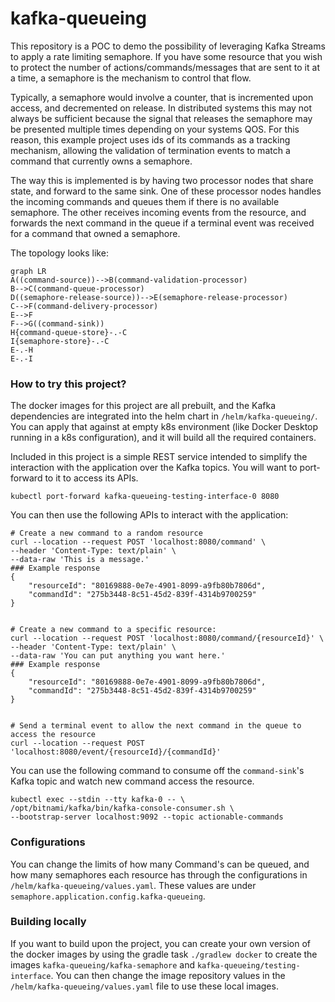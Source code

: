 # kafka-queueing
This repository is a POC to demo the possibility of leveraging Kafka Streams to apply a rate 
limiting semaphore. If you have some resource that you wish to protect the number of 
actions/commands/messages that are sent to it at a time, a semaphore is the mechanism to control 
that flow. 

Typically, a semaphore would involve a counter, that is incremented upon access, and decremented 
on release. In distributed systems this may not always be sufficient because the signal that 
releases the semaphore may be presented multiple times depending on your systems QOS. For this 
reason, this example project uses ids of its commands as a tracking mechanism, allowing the 
validation of termination events to match a command that currently owns a semaphore.

The way this is implemented is by having two processor nodes that share state, and forward to 
the same sink. One of these processor nodes handles the incoming commands and queues them if 
there is no available semaphore. The other receives incoming events from the resource, and 
forwards the next command in the queue if a terminal event was received for a command that owned 
a semaphore. 

The topology looks like:

```mermaid
graph LR
A((command-source))-->B(command-validation-processor)
B-->C(command-queue-processor)
D((semaphore-release-source))-->E(semaphore-release-processor)
C-->F(command-delivery-processor)
E-->F
F-->G((command-sink))
H{command-queue-store}-.-C
I{semaphore-store}-.-C
E-.-H
E-.-I
```

### How to try this project?

The docker images for this project are all prebuilt, and the Kafka dependencies are integrated 
into the helm chart in `/helm/kafka-queueing/`. You can apply that against at empty k8s 
environment (like Docker Desktop running in a k8s configuration), and it will build all the 
required containers.

Included in this project is a simple REST service intended to simplify the interaction with the 
application over the Kafka topics. You will want to port-forward to it to access its APIs.

```shell
kubectl port-forward kafka-queueing-testing-interface-0 8080
```

You can then use the following APIs to interact with the application:

```shell
# Create a new command to a random resource
curl --location --request POST 'localhost:8080/command' \
--header 'Content-Type: text/plain' \
--data-raw 'This is a message.'
### Example response
{
    "resourceId": "80169888-0e7e-4901-8099-a9fb80b7806d",
    "commandId": "275b3448-8c51-45d2-839f-4314b9700259"
}


# Create a new command to a specific resource:
curl --location --request POST 'localhost:8080/command/{resourceId}' \
--header 'Content-Type: text/plain' \
--data-raw 'You can put anything you want here.'
### Example response
{
    "resourceId": "80169888-0e7e-4901-8099-a9fb80b7806d",
    "commandId": "275b3448-8c51-45d2-839f-4314b9700259"
}


# Send a terminal event to allow the next command in the queue to access the resource
curl --location --request POST 'localhost:8080/event/{resourceId}/{commandId}'
```

You can use the following command to consume off the `command-sink`'s Kafka topic and watch new 
command access the resource.

```shell
kubectl exec --stdin --tty kafka-0 -- \
/opt/bitnami/kafka/bin/kafka-console-consumer.sh \
--bootstrap-server localhost:9092 --topic actionable-commands
```

### Configurations

You can change the limits of how many Command's can be queued, and how many semaphores each 
resource has through the configurations in `/helm/kafka-queueing/values.yaml`. These values are 
under `semaphore.application.config.kafka-queueing`.

### Building locally

If you want to build upon the project, you can create your own version of the docker images by 
using the gradle task `./gradlew docker` to create the images `kafka-queueing/kafka-semaphore` 
and `kafka-queueing/testing-interface`. You can then change the image repository values in the 
`/helm/kafka-queueing/values.yaml` file to use these local images.
